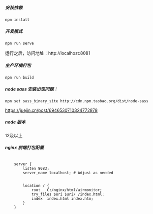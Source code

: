 
##### 安装依赖

```
npm install 
```


##### 开发模式

```
npm run serve
```

运行之后，访问地址：http://localhost:8081

##### 生产环境打包

```
npm run build
```



##### node sass 安装出现问题：

```
npm set sass_binary_site http://cdn.npm.taobao.org/dist/node-sass
```

https://juejin.cn/post/6946530710324772878



##### node 版本 

12及以上



##### nginx 前端打包配置



```

    server {
        listen 8083;
        server_name localhost; # Adjust as needed

       
		location / {
            root   C:/nginx/html/airmonitor;
			try_files $uri $uri/ /index.html;
            index  index.html index.htm;
        }
    }
```

